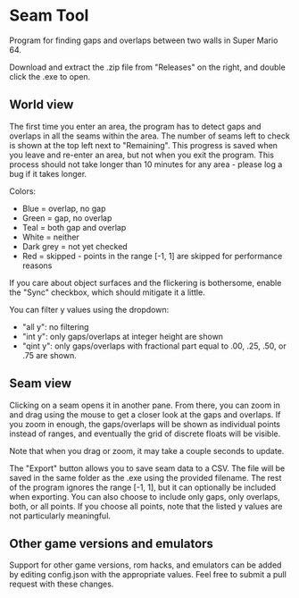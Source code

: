 # Seam Tool

Program for finding gaps and overlaps between two walls in Super Mario 64.

Download and extract the .zip file from "Releases" on the right, and double click the .exe to open.

## World view

The first time you enter an area, the program has to detect gaps and overlaps in all the seams within the area. The number of seams left to check is shown at the top left next to "Remaining". This progress is saved when you leave and re-enter an area, but not when you exit the program. This process should not take longer than 10 minutes for any area - please log a bug if it takes longer.

Colors:
- Blue = overlap, no gap
- Green = gap, no overlap
- Teal = both gap and overlap
- White = neither
- Dark grey = not yet checked
- Red = skipped - points in the range [-1, 1] are skipped for performance reasons

If you care about object surfaces and the flickering is bothersome, enable the "Sync" checkbox, which should mitigate it a little.

You can filter y values using the dropdown:
- "all y": no filtering
- "int y": only gaps/overlaps at integer height are shown
- "qint y": only gaps/overlaps with fractional part equal to .00, .25, .50, or .75 are shown.

## Seam view

Clicking on a seam opens it in another pane. From there, you can zoom in and drag using the mouse to get a closer look at the gaps and overlaps. If you zoom in enough, the gaps/overlaps will be shown as individual points instead of ranges, and eventually the grid of discrete floats will be visible.

Note that when you drag or zoom, it may take a couple seconds to update.

The "Export" button allows you to save seam data to a CSV. The file will be saved in the same folder as the .exe using the provided filename. The rest of the program ignores the range [-1, 1], but it can optionally be included when exporting. You can also choose to include only gaps, only overlaps, both, or all points. If you choose all points, note that the listed y values are not particularly meaningful.

## Other game versions and emulators

Support for other game versions, rom hacks, and emulators can be added by editing config.json with the appropriate values. Feel free to submit a pull request with these changes.
